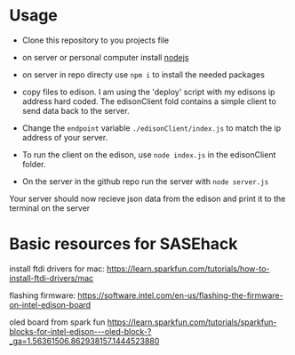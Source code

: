# Usage 

* Clone this repository to you projects file

* on server or personal computer install [nodejs](https://nodejs.org/en/)

* on server in repo directy use `npm i` to install the needed packages 

* copy files to edison.  I am using the 'deploy' script with my edisons ip address hard coded. The edisonClient fold contains a simple client to send data back to the server.

* Change the `endpoint` variable `./edisonClient/index.js` to match the ip address of your server.

* To run the client on the edison, use `node index.js` in the edisonClient folder.

* On the server in the github repo run the server with `node server.js`


Your server should now recieve json data from the edison and print it to the terminal on the server

# Basic resources for SASEhack
install ftdi drivers for mac:
https://learn.sparkfun.com/tutorials/how-to-install-ftdi-drivers/mac

flashing firmware:
https://software.intel.com/en-us/flashing-the-firmware-on-intel-edison-board


oled board from spark fun
https://learn.sparkfun.com/tutorials/sparkfun-blocks-for-intel-edison---oled-block-?_ga=1.56361506.862938157.1444523880
